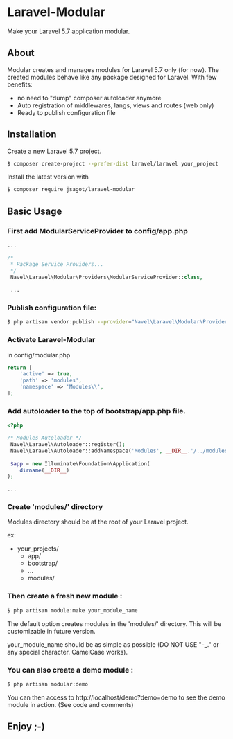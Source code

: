 # Laravel-Modular
Make your Laravel 5.7 application modular.

## About

Modular creates and manages modules for Laravel 5.7 only (for now). The created modules behave like any package designed for Laravel. With few benefits:

 + no need to "dump" composer autoloader anymore
 + Auto registration of middlewares, langs, views and routes (web only)
 + Ready to publish configuration file
 
## Installation
Create a new Laravel 5.7 project.

```bash
$ composer create-project --prefer-dist laravel/laravel your_project
```

Install the latest version with

```bash
$ composer require jsagot/laravel-modular
```

## Basic Usage

### First add ModularServiceProvider to config/app.php

```php
...

/*
 * Package Service Providers...
 */
 Navel\Laravel\Modular\Providers\ModularServiceProvider::class,
 
 ...
```

### Publish configuration file:

```bash
$ php artisan vendor:publish --provider="Navel\Laravel\Modular\Providers\ModularServiceProvider" --tag="modular.config"
```

### Activate Laravel-Modular

in config/modular.php

```php
return [
    'active' => true,
    'path' => 'modules',
    'namespace' => 'Modules\\',
];
```


### Add autoloader to the top of bootstrap/app.php file.

```php
<?php

/* Modules Autoloader */
 Navel\Laravel\Autoloader::register();
 Navel\Laravel\Autoloader::addNamespace('Modules', __DIR__.'/../modules');
 
 $app = new Illuminate\Foundation\Application(
    dirname(__DIR__)
);

...

```

### Create 'modules/' directory

Modules directory should be at the root of your Laravel project.

ex:

+ your_projects/
  + app/
  + bootstrap/
  + ...
  + modules/

### Then create a fresh new module :

```bash
$ php artisan module:make your_module_name
```

The default option creates modules in the 'modules/' directory. This will be customizable in future version.

your_module_name should be as simple as possible (DO NOT USE "-_." or any special character. CamelCase works).

### You can also create a demo module :


```bash
$ php artisan modular:demo
```

You can then access to http://localhost/demo?demo=demo to see the demo module in action. (See code and comments)

## Enjoy ;-)
